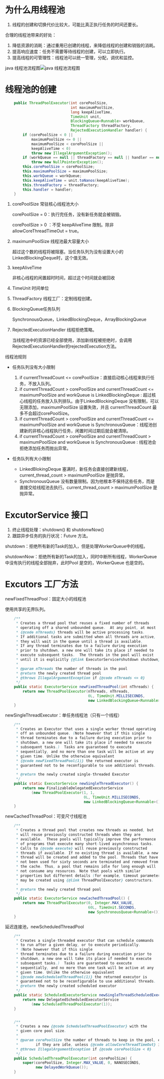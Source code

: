 # 为什么用线程池

1. 线程的创建和切换代价比较大，可能比真正执行任务的时间还要长。

合理的线程池带来的好处：

1. 降低资源的消耗：通过重用已创建的线程，来降低线程的创建和销毁的消耗。
2. 提高响应速度：任务不需要等待线程的创建，可以立即执行。
3. 提高线程的可管理性：线程池可以统一管理，分配，调优和监控。



java 线程池流程图![java 线程池流程图](java/images/QQ20190808-104417@2x.png)



# 线程池的创建

```java
    public ThreadPoolExecutor(int corePoolSize,
                              int maximumPoolSize,
                              long keepAliveTime,
                              TimeUnit unit,
                              BlockingQueue<Runnable> workQueue,
                              ThreadFactory threadFactory,
                              RejectedExecutionHandler handler) {
        if (corePoolSize < 0 ||
            maximumPoolSize <= 0 ||
            maximumPoolSize < corePoolSize ||
            keepAliveTime < 0)
            throw new IllegalArgumentException();
        if (workQueue == null || threadFactory == null || handler == null)
            throw new NullPointerException();
        this.corePoolSize = corePoolSize;
        this.maximumPoolSize = maximumPoolSize;
        this.workQueue = workQueue;
        this.keepAliveTime = unit.toNanos(keepAliveTime);
        this.threadFactory = threadFactory;
        this.handler = handler;
    }
```

1. corePoolSize 常驻核心线程池大小

   corePoolSize = 0：执行完任务，没有新任务就会被销毁。

   corePoolSize > 0 ：不受 keepAliveTime 限制。除非 allowCoreThreadTimeOut = true。

2. maximumPoolSize 线程池最大容量大小

   超过这个数的线程将被阻塞。当任务队列为没有设置大小的LinkedBlockingDeque时，这个值无效。

3. keepAliveTime 

   非核心线程的闲置超时时间，超过这个时间就会被回收

4. TimeUnit 时间单位

5. ThreadFactory 线程工厂：定制线程创建。

6. BlockingQueue任务队列

   SynchronousQueue，LinkedBlockingDeque，ArrayBlockingQueue

7. RejectedExecutionHandler 线程拒绝策略。

   当线程池中的资源已经全部使用，添加新线程被拒绝时，会调用RejectedExecutionHandler的rejectedExecution方法。



线程池规则

- 任务队列没有大小限制
  1. if currentThreadCount <= corePoolSize：直接启动核心线程来执行任务，不放入队列。
  2. if currentThreadCount > corePoolSize  and currentThreadCount <= maximumPoolSize and workQueue is LinkedBlockingDeque : 超过核心线程的任务放入队列排队。由于LinkedBlockingDeque 没有限制，可以无限添加，maximumPoolSize 设置失效，并且 currentThreadCount 最多不会超过corePoolSize。
  3. if currentThreadCount > corePoolSize  and currentThreadCount <= maximumPoolSize and workQueue is SynchronousQueue：线程池创建新的非核心线程执行任务，闲置时间过期后就会被清除。
  4. if currentThreadCount > corePoolSize  and currentThreadCount > maximumPoolSize and workQueue is SynchronousQueue : 线程池会拒绝添加任务而抛出异常。

- 任务队列有大小限制
  - LinkedBlokingDeque 塞满时，新任务会直接创建新线程，current_thread_count > maximumPoolSize 是抛异常。
  - SynchronousQueue 没有数量限制。因为他根本不保持这些任务，而是直接交给线程池去执行。current_thread_count > maximumPoolSize 是抛异常。

# ExcutorService 接口

1. 终止线程处理：shutdown() 和 shutdonwNow()
2. 跟踪异步任务的执行状况：Future 方法。



shutdown：拒绝所有新的Task的加入，但是处理WorkerQueue中的线程。

shutdownNow：拒绝所有新的Task的加入，同时中断所有线程，WorkerQueue 中没有执行的线程全部抛弃，此时Pool 是空的，WorkerQueue 也是空的。



# Excutors 工厂方法

newFixedThreadPool：固定大小的线程池

使用共享的无界队列。

```java
    /**
     * Creates a thread pool that reuses a fixed number of threads
     * operating off a shared unbounded queue.  At any point, at most
     * {@code nThreads} threads will be active processing tasks.
     * If additional tasks are submitted when all threads are active,
     * they will wait in the queue until a thread is available.
     * If any thread terminates due to a failure during execution
     * prior to shutdown, a new one will take its place if needed to
     * execute subsequent tasks.  The threads in the pool will exist
     * until it is explicitly {@link ExecutorService#shutdown shutdown}.
     *
     * @param nThreads the number of threads in the pool
     * @return the newly created thread pool
     * @throws IllegalArgumentException if {@code nThreads <= 0}
     */
    public static ExecutorService newFixedThreadPool(int nThreads) {
        return new ThreadPoolExecutor(nThreads, nThreads,
                                      0L, TimeUnit.MILLISECONDS,
                                      new LinkedBlockingQueue<Runnable>());
    }
```



newSingleThreadExecutor：单任务线程池（只有一个线程）

```java
    /**
     * Creates an Executor that uses a single worker thread operating
     * off an unbounded queue. (Note however that if this single
     * thread terminates due to a failure during execution prior to
     * shutdown, a new one will take its place if needed to execute
     * subsequent tasks.)  Tasks are guaranteed to execute
     * sequentially, and no more than one task will be active at any
     * given time. Unlike the otherwise equivalent
     * {@code newFixedThreadPool(1)} the returned executor is
     * guaranteed not to be reconfigurable to use additional threads.
     *
     * @return the newly created single-threaded Executor
     */
    public static ExecutorService newSingleThreadExecutor() {
        return new FinalizableDelegatedExecutorService
            (new ThreadPoolExecutor(1, 1,
                                    0L, TimeUnit.MILLISECONDS,
                                    new LinkedBlockingQueue<Runnable>()));
    }
```



newCachedThreadPool：可变尺寸线程池

```java
    /**
     * Creates a thread pool that creates new threads as needed, but
     * will reuse previously constructed threads when they are
     * available.  These pools will typically improve the performance
     * of programs that execute many short-lived asynchronous tasks.
     * Calls to {@code execute} will reuse previously constructed
     * threads if available. If no existing thread is available, a new
     * thread will be created and added to the pool. Threads that have
     * not been used for sixty seconds are terminated and removed from
     * the cache. Thus, a pool that remains idle for long enough will
     * not consume any resources. Note that pools with similar
     * properties but different details (for example, timeout parameters)
     * may be created using {@link ThreadPoolExecutor} constructors.
     *
     * @return the newly created thread pool
     */
    public static ExecutorService newCachedThreadPool() {
        return new ThreadPoolExecutor(0, Integer.MAX_VALUE,
                                      60L, TimeUnit.SECONDS,
                                      new SynchronousQueue<Runnable>());
    }
```



延迟连接池，newScheduledThreadPool

```java
    /**
     * Creates a single-threaded executor that can schedule commands
     * to run after a given delay, or to execute periodically.
     * (Note however that if this single
     * thread terminates due to a failure during execution prior to
     * shutdown, a new one will take its place if needed to execute
     * subsequent tasks.)  Tasks are guaranteed to execute
     * sequentially, and no more than one task will be active at any
     * given time. Unlike the otherwise equivalent
     * {@code newScheduledThreadPool(1)} the returned executor is
     * guaranteed not to be reconfigurable to use additional threads.
     * @return the newly created scheduled executor
     */
    public static ScheduledExecutorService newSingleThreadScheduledExecutor() {
        return new DelegatedScheduledExecutorService
            (new ScheduledThreadPoolExecutor(1));
    }


    /**
     * Creates a new {@code ScheduledThreadPoolExecutor} with the
     * given core pool size.
     *
     * @param corePoolSize the number of threads to keep in the pool, even
     *        if they are idle, unless {@code allowCoreThreadTimeOut} is set
     * @throws IllegalArgumentException if {@code corePoolSize < 0}
     */
    public ScheduledThreadPoolExecutor(int corePoolSize) {
        super(corePoolSize, Integer.MAX_VALUE, 0, NANOSECONDS,
              new DelayedWorkQueue());
    }
```

